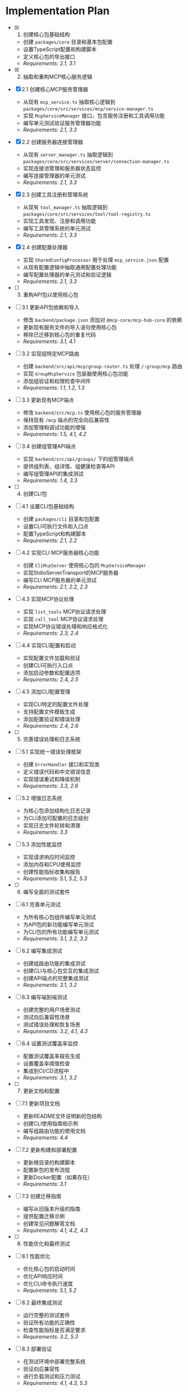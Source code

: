 # Implementation Plan

- [x] 1. 创建核心包基础结构
  - 创建 `packages/core` 目录和基本包配置
  - 设置TypeScript配置和构建脚本
  - 定义核心包的导出接口
  - _Requirements: 2.1, 3.1_

- [x] 2. 抽取和重构MCP核心服务逻辑
- [x] 2.1 创建核心MCP服务管理器
  - 从现有 `mcp_service.ts` 抽取核心逻辑到 `packages/core/src/services/mcp/service-manager.ts`
  - 实现 `McpServiceManager` 接口，包含服务注册和工具调用功能
  - 编写单元测试验证服务管理器功能
  - _Requirements: 2.1, 3.3_

- [x] 2.2 创建服务器连接管理器
  - 从现有 `server_manager.ts` 抽取逻辑到 `packages/core/src/services/server/connection-manager.ts`
  - 实现连接池管理和服务器状态监控
  - 编写连接管理器的单元测试
  - _Requirements: 2.1, 3.3_

- [x] 2.3 创建工具注册和管理系统
  - 从现有 `tool_manager.ts` 抽取逻辑到 `packages/core/src/services/tool/tool-registry.ts`
  - 实现工具发现、注册和调用功能
  - 编写工具管理系统的单元测试
  - _Requirements: 2.1, 3.3_

- [x] 2.4 创建配置处理器
  - 实现 `SharedConfigProcessor` 用于处理 `mcp_service.json` 配置
  - 从现有配置逻辑中抽取通用配置处理功能
  - 编写配置处理器的单元测试和验证逻辑
  - _Requirements: 2.1, 3.3_

- [ ] 3. 重构API包以使用核心包
- [ ] 3.1 更新API包依赖和导入
  - 修改 `backend/package.json` 添加对 `@mcp-core/mcp-hub-core` 的依赖
  - 更新现有服务文件的导入语句使用核心包
  - 移除已迁移到核心包的重复代码
  - _Requirements: 3.1, 4.1_

- [ ] 3.2 实现组特定MCP路由
  - 创建 `backend/src/api/mcp/group-router.ts` 处理 `/:group/mcp` 路由
  - 实现 `GroupMcpService` 包装器使用核心包功能
  - 添加组验证和权限检查中间件
  - _Requirements: 1.1, 1.2, 1.3_

- [ ] 3.3 更新现有MCP端点
  - 修改 `backend/src/mcp.ts` 使用核心包的服务管理器
  - 保持现有 `/mcp` 端点的完全向后兼容性
  - 添加管理和调试功能的增强
  - _Requirements: 1.5, 4.1, 4.2_

- [ ] 3.4 创建组管理API端点
  - 实现 `backend/src/api/groups/` 下的组管理端点
  - 提供组列表、组详情、组健康检查等API
  - 编写组管理API的集成测试
  - _Requirements: 1.4, 3.3_

- [ ] 4. 创建CLI包
- [ ] 4.1 设置CLI包基础结构
  - 创建 `packages/cli` 目录和包配置
  - 设置CLI可执行文件和入口点
  - 配置TypeScript和构建脚本
  - _Requirements: 2.1, 2.2_

- [ ] 4.2 实现CLI MCP服务器核心功能
  - 创建 `CliMcpServer` 使用核心包的 `McpServiceManager`
  - 实现StdioServerTransport的MCP服务器
  - 编写CLI MCP服务器的单元测试
  - _Requirements: 2.1, 2.2, 2.3_

- [ ] 4.3 实现MCP协议处理
  - 实现 `list_tools` MCP协议请求处理
  - 实现 `call_tool` MCP协议请求处理
  - 实现MCP协议错误处理和响应格式化
  - _Requirements: 2.3, 2.4_

- [ ] 4.4 实现CLI配置和启动
  - 实现配置文件加载和验证
  - 创建CLI可执行入口点
  - 添加启动参数和配置选项
  - _Requirements: 2.4, 2.5_

- [ ] 4.5 添加CLI配置管理
  - 实现CLI特定的配置文件处理
  - 支持配置文件模板生成
  - 添加配置验证和错误处理
  - _Requirements: 2.4, 2.6_

- [ ] 5. 完善错误处理和日志系统
- [ ] 5.1 实现统一错误处理框架
  - 创建 `ErrorHandler` 接口和实现类
  - 定义错误代码和中文错误信息
  - 实现错误重试和降级机制
  - _Requirements: 3.3, 2.6_

- [ ] 5.2 增强日志系统
  - 为核心包添加结构化日志记录
  - 为CLI添加可配置的日志级别
  - 实现日志文件轮转和清理
  - _Requirements: 3.3_

- [ ] 5.3 添加性能监控
  - 实现请求响应时间监控
  - 添加内存和CPU使用监控
  - 创建性能指标收集和报告
  - _Requirements: 5.1, 5.2, 5.3_

- [ ] 6. 编写全面的测试套件
- [ ] 6.1 完善单元测试
  - 为所有核心包组件编写单元测试
  - 为API包的新功能编写单元测试
  - 为CLI包的所有功能编写单元测试
  - _Requirements: 3.1, 3.2, 3.3_

- [ ] 6.2 编写集成测试
  - 创建组路由功能的集成测试
  - 创建CLI与核心包交互的集成测试
  - 创建API端点的完整集成测试
  - _Requirements: 3.1, 3.2_

- [ ] 6.3 编写端到端测试
  - 创建完整的用户场景测试
  - 测试向后兼容性场景
  - 测试错误处理和恢复场景
  - _Requirements: 3.2, 4.1, 4.3_

- [ ] 6.4 设置测试覆盖率监控
  - 配置测试覆盖率报告生成
  - 设置覆盖率阈值检查
  - 集成到CI/CD流程中
  - _Requirements: 3.1, 3.2_

- [ ] 7. 更新文档和配置
- [ ] 7.1 更新项目文档
  - 更新README文件说明新的包结构
  - 创建CLI使用指南和示例
  - 编写组路由功能的使用文档
  - _Requirements: 4.4_

- [ ] 7.2 更新构建和部署配置
  - 更新根目录的构建脚本
  - 配置新包的发布流程
  - 更新Docker配置（如果存在）
  - _Requirements: 3.1_

- [ ] 7.3 创建迁移指南
  - 编写从旧版本升级的指南
  - 提供配置迁移示例
  - 创建常见问题解答文档
  - _Requirements: 4.1, 4.2, 4.3_

- [ ] 8. 性能优化和最终测试
- [ ] 8.1 性能优化
  - 优化核心包的启动时间
  - 优化API响应时间
  - 优化CLI命令执行速度
  - _Requirements: 5.1, 5.2_

- [ ] 8.2 最终集成测试
  - 运行完整的测试套件
  - 验证所有功能的正确性
  - 检查性能指标是否满足要求
  - _Requirements: 3.2, 5.3_

- [ ] 8.3 部署验证
  - 在测试环境中部署完整系统
  - 验证向后兼容性
  - 进行负载测试和压力测试
  - _Requirements: 4.1, 4.3, 5.3_